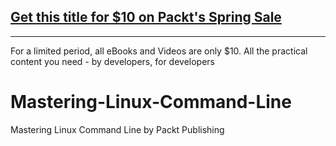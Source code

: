 ## [Get this title for $10 on Packt's Spring Sale](https://www.packt.com/V16338?utm_source=github&utm_medium=packt-github-repo&utm_campaign=spring_10_dollar_2022)
-----
For a limited period, all eBooks and Videos are only $10. All the practical content you need \- by developers, for developers

# Mastering-Linux-Command-Line
Mastering Linux Command Line by Packt Publishing
